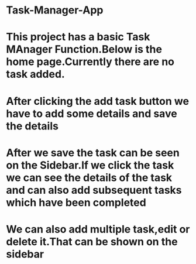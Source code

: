 # Task-Manager-App
# This project has a basic Task MAnager Function.Below is the home page.Currently there are no task added.
# After clicking the add task button we have to add some details and save the details
# After we save the task can be seen on the Sidebar.If we click the task we can see the details of the task and can also add subsequent tasks which have been completed
# We can also add multiple task,edit or delete it.That can be shown on the sidebar
